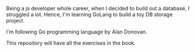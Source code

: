 Being a js developer whole career, when I decided to build out a database, I struggled a lot. 
Hence, I'm learning GoLang to build a toy DB storage project.

I'm following Go programming language by Alan Donovan.

This repository will have all the exercises in the book.
